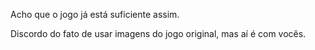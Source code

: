 Acho que o jogo já está suficiente assim.

Discordo do fato de usar imagens do jogo original, mas aí é com vocês.
